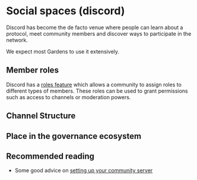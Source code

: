 # Social spaces \(discord\)

Discord has become the de facto venue where people can learn about a protocol, meet community members and discover ways to participate in the network.

We expect most Gardens to use it extensively.

## Member roles

Discord has a [roles feature](https://support.discord.com/hc/en-us/articles/214836687-Role-Management-101) which allows a community to assign roles to different types of members. These roles can be used to grant permissions such as access to channels or moderation powers.



## Channel Structure





## Place in the governance ecosystem



## Recommended reading

* Some good advice on [setting up your community server](https://blog.discord.com/how-to-get-the-most-out-of-your-community-server-a049d126f2ac)

